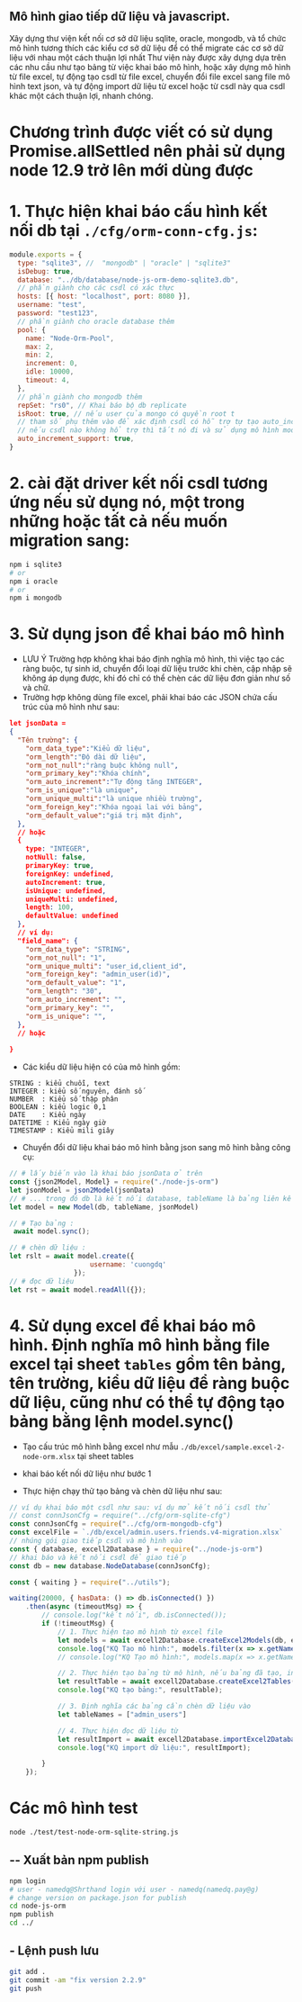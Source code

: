 
## Mô hình giao tiếp dữ liệu và javascript.
Xây dựng thư viện kết nối cơ sở dữ liệu sqlite, oracle, mongodb, và tổ chức mô hình tương thích các kiểu cơ sở dữ liệu để có thể migrate các cơ sở dữ liệu với nhau một cách thuận lợi nhất
Thư viện này được xây dựng dựa trên các nhu cầu như tạo bảng từ việc khai báo mô hình, hoặc xây dựng mô hình từ file excel, tự động tạo csdl từ file excel, chuyển đổi file excel sang file mô hình text json, và tự động import dữ liệu từ excel hoặc từ csdl này qua csdl khác một cách thuận lợi, nhanh chóng.

# Chương trình được viết có sử dụng  Promise.allSettled nên phải sử dụng node 12.9 trở lên mới dùng được

# 1. Thực hiện khai báo cấu hình kết nối db tại `./cfg/orm-conn-cfg.js`:
```js
module.exports = {
  type: "sqlite3", //  "mongodb" | "oracle" | "sqlite3"
  isDebug: true,
  database: "../db/database/node-js-orm-demo-sqlite3.db",
  // phần giành cho các csdl có xác thực
  hosts: [{ host: "localhost", port: 8080 }],
  username: "test",
  password: "test123",
  // phần giành cho oracle database thêm
  pool: {
    name: "Node-Orm-Pool",
    max: 2,
    min: 2,
    increment: 0,
    idle: 10000,
    timeout: 4,
  },
  // phần giành cho mongodb thêm
  repSet: "rs0", // Khai báo bộ db replicate
  isRoot: true, // nếu user của mongo có quyền root t
  // tham số phụ thêm vào để xác định csdl có hỗ trợ tự tạo auto_increment không?
  // nếu csdl nào không hổ trợ thì tắt nó đi và sử dụng mô hình model để tạo id tự động
  auto_increment_support: true,
}
```

# 2. cài đặt driver kết nối csdl tương ứng nếu sử dụng nó, một trong những hoặc tất cả nếu muốn migration sang:
```sh
npm i sqlite3
# or
npm i oracle
# or
npm i mongodb
```
# 3. Sử dụng json để khai báo mô hình
- LƯU Ý Trường hợp không khai báo định nghĩa mô hình, thì việc tạo các ràng buộc, tự sinh id, chuyển đổi loại dữ liệu trước khi chèn, cập nhập sẽ không áp dụng được, khi đó chỉ có thể chèn các dữ liệu đơn giản như số và chữ.
- Trường hợp không dùng file excel, phải khai báo các JSON chứa cấu trúc của mô hình như sau:
```json
let jsonData = 
{
  "Tên trường": {
    "orm_data_type":"Kiểu dữ liệu",
    "orm_length":"Độ dài dữ liệu",
    "orm_not_null":"ràng buộc không null",
    "orm_primary_key":"Khóa chính",
    "orm_auto_increment":"Tự động tăng INTEGER",
    "orm_is_unique":"là unique",
    "orm_unique_multi":"là unique nhiều trường",
    "orm_foreign_key":"Khóa ngoại lai với bảng",
    "orm_default_value":"giá trị mặt định",
  },
  // hoặc 
  {
    type: "INTEGER",
    notNull: false,
    primaryKey: true,
    foreignKey: undefined,
    autoIncrement: true,
    isUnique: undefined,
    uniqueMulti: undefined,
    length: 100,
    defaultValue: undefined
  },
  // ví dụ:
  "field_name": {
    "orm_data_type": "STRING",
    "orm_not_null": "1",
    "orm_unique_multi": "user_id,client_id",
    "orm_foreign_key": "admin_user(id)",
    "orm_default_value": "1",
    "orm_length": "30",
    "orm_auto_increment": "",
    "orm_primary_key": "",
    "orm_is_unique": "",
  },
  // hoặc
  
}
```
- Các kiểu dữ liệu hiện có của mô hình gồm:
```
STRING : kiểu chuỗi, text
INTEGER : kiểu số nguyên, đánh số 
NUMBER  : Kiểu số thập phân 
BOOLEAN : kiểu logic 0,1
DATE    : Kiểu ngày
DATETIME : Kiểu ngày giờ
TIMESTAMP : Kiểu mili giây
```
- Chuyển đổi dữ liệu khai báo mô hình bằng json sang mô hình bằng công cụ:

```js
// # lấy biến vào là khai báo jsonData ở trên
const {json2Model, Model} = require("./node-js-orm")
let jsonModel = json2Model(jsonData)
// # ... trong đó db là kết nối database, tableName là bảng liên kết
let model = new Model(db, tableName, jsonModel)

// # Tạo bảng :
 await model.sync();

// # chèn dữ liệu :
let rslt = await model.create({
                    username: 'cuongdq'
                });
// # đọc dữ liệu
let rst = await model.readAll({});
```

# 4. Sử dụng excel để khai báo mô hình. Định nghĩa mô hình bằng file excel tại sheet `tables` gồm tên bảng, tên trường, kiểu dữ liệu để ràng buộc dữ liệu, cũng như có thể tự động tạo bảng bằng lệnh model.sync()

- Tạo cấu trúc mô hình bằng excel như mẫu `./db/excel/sample.excel-2-node-orm.xlsx` tại sheet tables

- khai báo kết nối dữ liệu như bước 1

- Thực hiện chạy thử tạo bảng và chèn dữ liệu như sau:

```js
// ví dụ khai báo một csdl như sau: ví dụ mở kết nối csdl thử
// const connJsonCfg = require("../cfg/orm-sqlite-cfg")
const connJsonCfg = require("../cfg/orm-mongodb-cfg")
const excelFile = `./db/excel/admin.users.friends.v4-migration.xlsx`
// nhúng gói giao tiếp csdl và mô hình vào
const { database, excell2Database } = require("../node-js-orm")
// khai báo và kết nối csdl để giao tiếp
const db = new database.NodeDatabase(connJsonCfg);

const { waiting } = require("../utils");

waiting(20000, { hasData: () => db.isConnected() })
    .then(async (timeoutMsg) => {
        // console.log("kết nối", db.isConnected());
        if (!timeoutMsg) {
            // 1. Thực hiện tạo mô hình từ excel file
            let models = await excell2Database.createExcel2Models(db, excelFile)
            console.log("KQ Tạo mô hình:", models.filter(x => x.getName() === "tables").map(x => x.getStructure())[0]);
            // console.log("KQ Tạo mô hình:", models.map(x => x.getName()));

            // 2. Thực hiện tạo bảng từ mô hình, nếu bảng đã tạo, index đã tạo trước đó thì sẽ báo lỗi
            let resultTable = await excell2Database.createExcel2Tables(models)
            console.log("KQ tạo bảng:", resultTable);

            // 3. Định nghĩa các bảng cần chèn dữ liệu vào
            let tableNames = ["admin_users"]

            // 4. Thực hiện đọc dữ liệu từ 
            let resultImport = await excell2Database.importExcel2Database(models, excelFile, tableNames, 1)
            console.log("KQ import dữ liệu:", resultImport);

        }
    });
```

# Các mô hình test
```sh
node ./test/test-node-orm-sqlite-string.js
```

## -- Xuất bản npm publish
```sh
npm login
# user - namedq@Shrthand login với user - namedq(namedq.pay@g)
# change version on package.json for publish
cd node-js-orm
npm publish
cd ../
```

## - Lệnh push lưu
```sh
git add .
git commit -am "fix version 2.2.9"
git push
```
